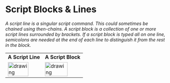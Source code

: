# Script Blocks & Lines

_A script line is a singular script command. This could sometimes be chained using then-chains. A script block is a collection of one or more script lines surrounded by brackets. If a script block is typed all on one line, semicolons are needed at the end of each line to distinguish it from the rest in the block._


<table>
  <tr>
   <td><strong>A Script Line</strong>
   </td>
   <td><strong>A Script Block</strong>
   </td>
  </tr>
  <tr>
   <td>
<img src="https://docs.google.com/drawings/d/s7nHUVfRiR0h4RoUxNlL_XA/image?parent=e/2PACX-1vQqxsQbsb-TfeNskQFxhhXyG6NO51CHNwtx-cwgkQVAIaM88egljaw0YV-pVsSspOMQZKBujtJ8ypu0&rev=1&drawingRevisionAccessToken=3BxaB6fRrmDNDQ&h=142&w=298&ac=1" width="80%" alt="drawing">

   </td>
   <td>
<img src="https://docs.google.com/drawings/d/syQbkRHx63QptI_SOcWL9_g/image?parent=e/2PACX-1vQqxsQbsb-TfeNskQFxhhXyG6NO51CHNwtx-cwgkQVAIaM88egljaw0YV-pVsSspOMQZKBujtJ8ypu0&rev=1&drawingRevisionAccessToken=tDR20zbAp4g4Lg&h=142&w=298&ac=1" width="80%" alt="drawing">

   </td>
  </tr>
</table>

